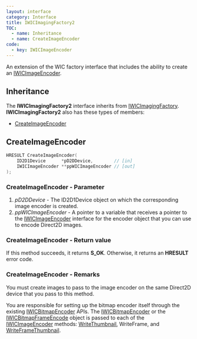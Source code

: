 ```yaml
---
layout: interface
category: Interface
title: IWICImagingFactory2
TOC:
  - name: Inheritance
  - name: CreateImageEncoder
code:
  - key: IWICImageEncoder
---
```


[wie]: IWICImageEncoder

An extension of the WIC factory interface that includes the ability to create an [IWICImageEncoder][wie].

## Inheritance

[wif]: IWICImagingFactory

The **IWICImagingFactory2** interface inherits from [IWICImagingFactory][wif].
**IWICImagingFactory2** also has these types of members:

- [CreateImageEncoder](#createimageencoder)

## CreateImageEncoder

```cpp
HRESULT CreateImageEncoder(
    ID2D1Device      *pD2DDevice,        // [in]
    IWICImageEncoder **ppWICImageEncoder // [out]
);
```

### CreateImageEncoder - Parameter

1. *pD2DDevice* - The ID2D1Device object on which the corresponding image encoder is created.
2. *ppWICImageEncoder* - A pointer to a variable that receives a pointer to the [IWICImageEncoder][wie] interface for the encoder object that you can use to encode Direct2D images.

### CreateImageEncoder - Return value

If this method succeeds, it returns **S_OK**.
Otherwise, it returns an **HRESULT** error code.

### CreateImageEncoder - Remarks

You must create images to pass to the image encoder on the same Direct2D device that you pass to this method.

[wbe]: IWICBitmapEncoder
[wbfe]: IWICBitmapFrameEncode
[wt]: IWICImageEncoder#writethumbnail
[wft]: IWICImageEncoder#writeframethumbnail

You are responsible for setting up the bitmap encoder itself through the existing [IWICBitmapEncoder][wbe] APIs.
The [IWICBitmapEncoder][wbe] or the [IWICBitmapFrameEncode][wbfe] object is passed to each of the [IWICImageEncoder][wie] methods: [WriteThumbnail][wt], WriteFrame, and [WriteFrameThumbnail][wft].
